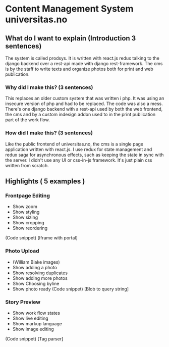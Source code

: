<!-- vim: set ft=markdown spl=en spell :-->

# Content Management System universitas.no

## What do I want to explain (Introduction 3 sentences)

The system is called prodsys. It is written with react.js redux talking to the
django backend over a rest-api made with django rest-framework. The cms is by
the staff to write texts and organize photos both for print and web publication.

### Why did I make this? (3 sentences)

This replaces an older custom system that was written i php. It was using an
insecure version of php and had to be replaced. The code was also a mess.
There's one django backend with a rest-api used by both the web frontend, the
cms and by a custom indesign addon used to in the print publication part of the
work flow.

### How did I make this? (3 sentences)

Like the public frontend of universitas.no, the cms is a single page application
written with react.js. I use redux for state management and redux saga for
asynchronous effects, such as keeping the state in sync with the server. I didn't
use any UI or css-in-js framework. It's just plain css written from scratch.

## Highlights ( 5 examples )

### Frontpage Editing

- Show zoom
- Show styling
- Show sizing
- Show cropping
- Show reordering

(Code snippet)
[Iframe with portal]

### Photo Upload

- (William Blake images)
- Show adding a photo
- Show resolving duplicates
- Show adding more photos
- Show Choosing byline
- Show photo ready
  (Code snippet)
  [Blob to query string]

### Story Preview

- Show work flow states
- Show live editing
- Show markup language
- Show image editing

(Code snippet)
[Tag parser]

